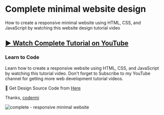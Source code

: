 # Complete minimal website design
How to create a responsive minimal website using HTML, CSS, and JavaScript by watching this website design tutorial video
## [▶️ Watch Complete Tutorial on YouTube](https://youtu.be/jGSN1pvzUDI)
### Learn to Code

Learn how to create a responsive website using HTML, CSS, and JavaScript by watching this tutorial video. Don't forget to Subscribe to my YouTube channel for getting more web development tutorial videos.

🎁 Get Design Source Code from [Here](https://www.buymeacoffee.com/the.codermj/e/186134)

Thanks,
[codermj](https://www.youtube.com/@the.codermj/)

![complete - responsive minimal website](https://github.com/mjshofy/22-12-21-responsive-full-minimal-website/assets/76812554/be177233-ee0e-4b6f-92dc-90ad68a02d54)

